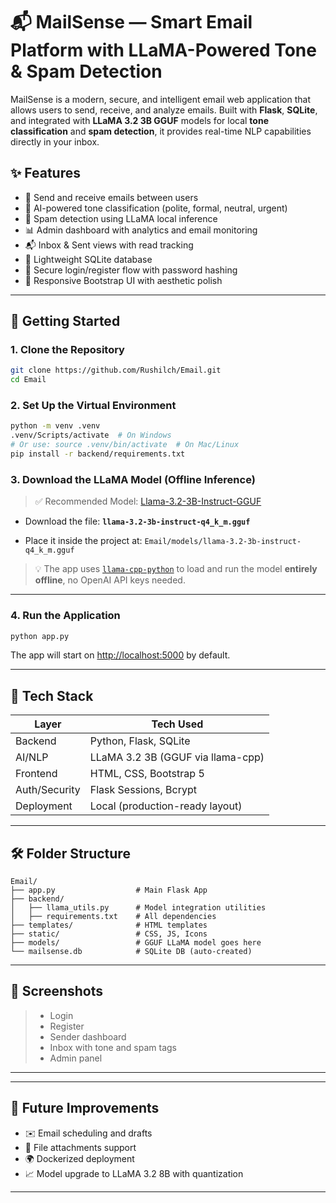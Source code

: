 
# 📬 MailSense — Smart Email Platform with LLaMA-Powered Tone & Spam Detection

MailSense is a modern, secure, and intelligent email web application that allows users to send, receive, and analyze emails. Built with **Flask**, **SQLite**, and integrated with **LLaMA 3.2 3B GGUF** models for local **tone classification** and **spam detection**, it provides real-time NLP capabilities directly in your inbox.

## ✨ Features

- 📨 Send and receive emails between users
- 🧠 AI-powered tone classification (polite, formal, neutral, urgent)
- 🚫 Spam detection using LLaMA local inference
- 📊 Admin dashboard with analytics and email monitoring
- 📬 Inbox & Sent views with read tracking
- 🧾 Lightweight SQLite database
- 🔐 Secure login/register flow with password hashing
- 🎨 Responsive Bootstrap UI with aesthetic polish

---

## 🚀 Getting Started

### 1. Clone the Repository

```bash
git clone https://github.com/Rushilch/Email.git
cd Email
````

### 2. Set Up the Virtual Environment

```bash
python -m venv .venv
.venv/Scripts/activate  # On Windows
# Or use: source .venv/bin/activate  # On Mac/Linux
pip install -r backend/requirements.txt
```

### 3. Download the LLaMA Model (Offline Inference)

> ✅ Recommended Model: [Llama-3.2-3B-Instruct-GGUF](https://huggingface.co/bartowski/Llama-3.2-3B-Instruct-GGUF)

* Download the file:
  **`llama-3.2-3b-instruct-q4_k_m.gguf`**

* Place it inside the project at:
  `Email/models/llama-3.2-3b-instruct-q4_k_m.gguf`

> 💡 The app uses [`llama-cpp-python`](https://github.com/abetlen/llama-cpp-python) to load and run the model **entirely offline**, no OpenAI API keys needed.

---

### 4. Run the Application

```bash
python app.py
```

The app will start on [http://localhost:5000](http://localhost:5000) by default.

---

## 🧪 Tech Stack

| Layer         | Tech Used                         |
| ------------- | --------------------------------- |
| Backend       | Python, Flask, SQLite             |
| AI/NLP        | LLaMA 3.2 3B (GGUF via llama-cpp) |
| Frontend      | HTML, CSS, Bootstrap 5            |
| Auth/Security | Flask Sessions, Bcrypt            |
| Deployment    | Local (production-ready layout)   |

---

## 🛠️ Folder Structure

```
Email/
├── app.py                  # Main Flask App
├── backend/
│   ├── llama_utils.py      # Model integration utilities
│   ├── requirements.txt    # All dependencies
├── templates/              # HTML templates
├── static/                 # CSS, JS, Icons
├── models/                 # GGUF LLaMA model goes here
└── mailsense.db            # SQLite DB (auto-created)
```

---

## 📸 Screenshots

>
> * Login
> * Register
> * Sender dashboard
> * Inbox with tone and spam tags
> * Admin panel

---

---

## 🧠 Future Improvements

* ✉️ Email scheduling and drafts
* 📎 File attachments support
* 🌍 Dockerized deployment
* 📈 Model upgrade to LLaMA 3.2 8B with quantization

---                   
